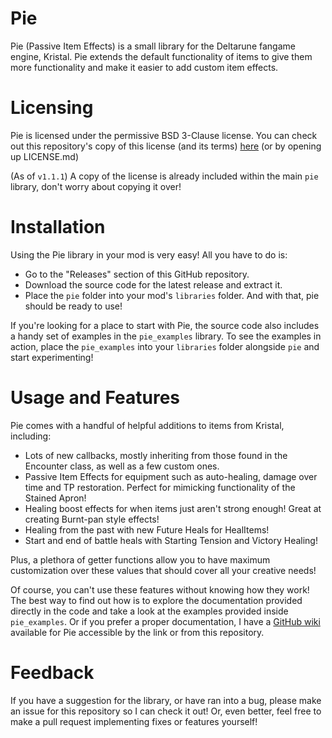# Pie
 Pie (Passive Item Effects) is a small library for the Deltarune fangame engine, Kristal. Pie extends the default functionality of items to give them more functionality and make it easier to add custom item effects.
 
# Licensing
 Pie is licensed under the permissive BSD 3-Clause license. You can check out this repository's copy of this license (and its terms) [here](https://github.com/MrOinky/Pie/blob/main/LICENSE.md) (or by opening up LICENSE.md)
 
 (As of `v1.1.1`) A copy of the license is already included within the main `pie` library, don't worry about copying it over! 

# Installation
 Using the Pie library in your mod is very easy! All you have to do is:
 - Go to the "Releases" section of this GitHub repository.
 - Download the source code for the latest release and extract it.
 - Place the `pie` folder into your mod's `libraries` folder.
 And with that, pie should be ready to use!
 
 If you're looking for a place to start with Pie, the source code also includes a handy set of examples in the `pie_examples` library. To see the examples in action, place the `pie_examples` into your `libraries` folder alongside `pie` and start experimenting!

# Usage and Features
 Pie comes with a handful of helpful additions to items from Kristal, including:
 - Lots of new callbacks, mostly inheriting from those found in the Encounter class, as well as a few custom ones.
 - Passive Item Effects for equipment such as auto-healing, damage over time and TP restoration. Perfect for mimicking functionality of the Stained Apron!
 - Healing boost effects for when items just aren't strong enough! Great at creating Burnt-pan style effects!
 - Healing from the past with new Future Heals for HealItems!
 - Start and end of battle heals with Starting Tension and Victory Healing!
 
 Plus, a plethora of getter functions allow you to have maximum customization over these values that should cover all your creative needs!
 
 Of course, you can't use these features without knowing how they work! The best way to find out how is to explore the documentation provided directly in the code and take a look at the examples provided inside `pie_examples`. Or if you prefer a proper documentation, I have a [GitHub wiki](https://github.com/MrOinky/Pie/wiki) available for Pie accessible by the link or from this repository.
 
# Feedback
 If you have a suggestion for the library, or have ran into a bug, please make an issue for this repository so I can check it out! Or, even better, feel free to make a pull request implementing fixes or features yourself!
